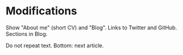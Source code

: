 # Modifications

Show "About me" (short CV) and "Blog".
Links to Twitter and GitHub.
Sections in Blog.

Do not repeat text.
Bottom: next article.

